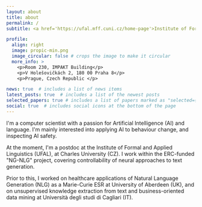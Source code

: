 ```yaml
---
layout: about
title: about
permalink: /
subtitle: <a href='https://ufal.mff.cuni.cz/home-page'>Institute of Formal and Applied Linguistics </a>.<br> Malostranské náměstí 25, 118 00 Praha, Czech Republic.

profile:
  align: right
  image: propic-min.png
  image_circular: false # crops the image to make it circular
  more_info: >
    <p>Room 230, IMPAKT Building</p>
    <p>V Holešovičkách 2, 180 00 Praha 8</p>
    <p>Prague, Czech Republic </p>

news: true  # includes a list of news items
latest_posts: true  # includes a list of the newest posts
selected_papers: true # includes a list of papers marked as "selected={true}"
social: true  # includes social icons at the bottom of the page
---
```


I'm a computer scientist with a passion for Artificial Intelligence (AI) and language. I'm mainly interested into applying AI to behaviour change, and inspecting AI safety.

At the moment, I'm a postdoc at the Institute of Formal and Applied Linguistics (UFAL), at Charles University (CZ). I work within the ERC-funded "NG-NLG" project, covering controllability of neural approaches to text generation.

Prior to this, I worked on healthcare applications of Natural Language Generation (NLG) as a Marie-Curie ESR at University of Aberdeen (UK), and on unsupervised knowledge extraction from text and business-oriented data mining at Università degli studi di Cagliari (IT).

<!--I'm a computer scientist with a passion for AI and language. I'm mainly interested into applying AI to behaviour change, and inspecting AI safety.

Currently a postdoc at the Institute of Formal and Applied Linguistics, at Charles University (CZ). I work within the ERC-funded "NG-NLG" project, covering controllability of neural approaches to text generation.

Prior to this, I was a Marie-Curie ESR at University of Aberdeen, within the Horizon 2020 "PhilHumans" project. I worked on Natural Language Generation, focusing on tailored, persuasive communication in healthcare applied to nutrition and mental health. 

Prior to this, I completed both my B.Sc. and M.Sc. in computing science at Università degli studi di Cagliari (Italy). I worked within the OKGraph and DoUtDes funded projects.-->


<!-- Write your biography here. Tell the world about yourself. Link to your favorite [subreddit](http://reddit.com). You can put a picture in, too. The code is already in, just name your picture `prof_pic.jpg` and put it in the `img/` folder.

Put your address / P.O. box / other info right below your picture. You can also disable any of these elements by editing `profile` property of the YAML header of your `_pages/about.md`. Edit `_bibliography/papers.bib` and Jekyll will render your [publications page](/al-folio/publications/) automatically.

Link to your social media connections, too. This theme is set up to use [Font Awesome icons](http://fortawesome.github.io/Font-Awesome/) and [Academicons](https://jpswalsh.github.io/academicons/), like the ones below. Add your Facebook, Twitter, LinkedIn, Google Scholar, or just disable all of them. -->